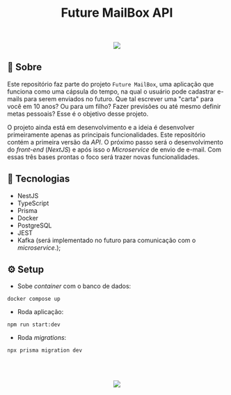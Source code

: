 <h1 align="center">Future MailBox API</h1>

<br>
<p align="center">
<img src="http://img.shields.io/static/v1?label=STATUS&message=EM%20DESENVOLVIMENTO&color=GREEN&style=for-the-badge"/>
</p>

## :book: Sobre
Este repositório faz parte do projeto `Future MailBox`, uma aplicação que funciona como uma cápsula do tempo, na qual o usuário pode cadastrar e-mails para serem enviados no futuro. Que tal escrever uma "carta" para você em 10 anos? Ou para um filho? Fazer previsões ou até mesmo definir metas pessoais? Esse é o objetivo desse projeto.

O projeto ainda está em desenvolvimento e a ideia é desenvolver primeiramente apenas as principais funcionalidades. Este repositório contém a primeira versão da *API*. O próximo passo será o desenvolvimento do *front-end* (*NextJS*) e após isso o *Microservice* de envio de e-mail. Com essas três bases prontas o foco será trazer novas funcionalidades.



## :rocket: Tecnologias

- NestJS
- TypeScript
- Prisma
- Docker
- PostgreSQL
- JEST
- Kafka (será implementado no futuro para comunicação com o *microservice*.);

## :gear: Setup
- Sobe *container* com o banco de dados:
```
docker compose up
```
- Roda aplicação:
```
npm run start:dev
```
- Roda *migrations*:
```
npx prisma migration dev
```

<br><br>
<p align="center">
  <a href="https://www.linkedin.com/in/henrique-vuolo-santana">
  <img src="https://img.shields.io/badge/LinkedIn-Henrique%20Vuolo-blue?logo=linkedin"/></a>
</p>
